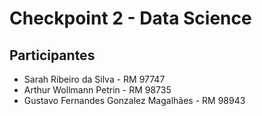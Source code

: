 # Checkpoint 2 - Data Science

## Participantes

- Sarah Ribeiro da Silva - RM 97747
- Arthur Wollmann Petrin - RM 98735
- Gustavo Fernandes Gonzalez Magalhães - RM 98943
